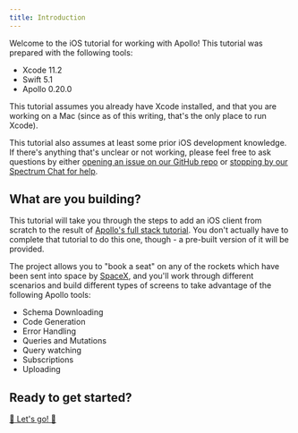 ```yaml
---
title: Introduction
---
```


Welcome to the iOS tutorial for working with Apollo! This tutorial was prepared with the following tools: 

- Xcode 11.2
- Swift 5.1
- Apollo 0.20.0

This tutorial assumes you already have Xcode installed, and that you are working on a Mac (since as of this writing, that's the only place to run Xcode). 

This tutorial also assumes at least some prior iOS development knowledge. If there's anything that's unclear or not working, please feel free to ask questions by either [opening an issue on our GitHub repo](https://github.com/apollographql/apollo-ios/issues) or [stopping by our Spectrum Chat for help](https://spectrum.chat/apollo/apollo-ios).

## What are you building?

This tutorial will take you through the steps to add an iOS client from scratch to the result of [Apollo's full stack tutorial](https://www.apollographql.com/docs/tutorial/introduction/). You don't actually have to complete that tutorial to do this one, though - a pre-built version of it will be provided. 

The project allows you to "book a seat" on any of the rockets which have been sent into space by [SpaceX](https://www.spacex.com/), and you'll work through different scenarios and build different types of screens to take advantage of the following Apollo tools:

- Schema Downloading
- Code Generation
- Error Handling
- Queries and Mutations
- Query watching
- Subscriptions
- Uploading

## Ready to get started? 

[🚀 Let's go! 🚀](tutorial_1)